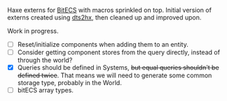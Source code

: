 Haxe externs for [BitECS](https://github.com/NateTheGreatt/bitECS/) with macros sprinkled on top. Initial version of externs created using [dts2hx](https://github.com/haxiomic/dts2hx), then cleaned up and improved upon.

Work in progress.
- [ ] Reset/initialize components when adding them to an entity.
- [ ] Consider getting component stores from the query directly, instead of through the world?
- [x] Queries should be defined in Systems, ~~but equal queries shouldn't be defined twice~~. That means we will need to generate some common storage type, probably in the World.
- [ ] bitECS array types.
